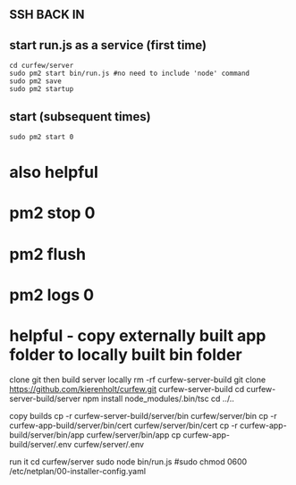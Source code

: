 ## SSH BACK IN 

## start run.js as a service (first time)
    cd curfew/server
    sudo pm2 start bin/run.js #no need to include 'node' command
    sudo pm2 save
    sudo pm2 startup

## start (subsequent times)
    sudo pm2 start 0
    

# also helpful
#   pm2 stop 0
#   pm2 flush
#   pm2 logs 0

# helpful - copy externally built app folder to locally built bin folder

clone git then build server locally
    rm -rf curfew-server-build
    git clone https://github.com/kierenholt/curfew.git curfew-server-build
    cd curfew-server-build/server
    npm install
    node_modules/.bin/tsc
    cd ../..

copy builds
    cp -r curfew-server-build/server/bin curfew/server/bin
    cp -r curfew-app-build/server/bin/cert curfew/server/bin/cert
    cp -r curfew-app-build/server/bin/app curfew/server/bin/app
    cp curfew-app-build/server/.env curfew/server/.env
    
run it
    cd curfew/server
    sudo node bin/run.js
    #sudo chmod 0600 /etc/netplan/00-installer-config.yaml